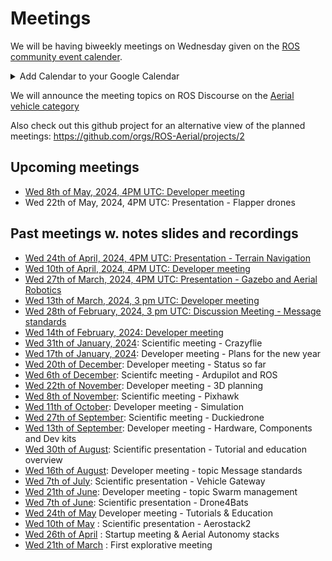 # Meetings
We will be having biweekly meetings on Wednesday given on the [ROS community event calender](https://calendar.google.com/calendar/u/0/embed?src=c_3fc5c4d6ece9d80d49f136c1dcd54d7f44e1acefdbe87228c92ff268e85e2ea0@group.calendar.google.com&ctz=UTC). 
<details>
  <summary>
    Add Calendar to your Google Calendar
  </summary>
If you want to add the calendar to your Google Calendar you can follow the link above and click on a small button in the bottom right of the page "+ Google Calendar".
</details>

We will announce the meeting topics on ROS Discourse on the [Aerial vehicle category](https://discourse.ros.org/c/aerial-vehicles/14)

Also check out this github project for an alternative view of the planned meetings: https://github.com/orgs/ROS-Aerial/projects/2

## Upcoming meetings


* [Wed 8th of May, 2024, 4PM UTC: Developer meeting](https://discourse.ros.org/t/may-2024-meetings-aerial-robotics/37520)
* Wed 22th of May, 2024, 4PM UTC: Presentation - Flapper drones

## Past meetings w. notes slides and recordings
* [Wed 24th of April, 2024, 4PM UTC: Presentation - Terrain Navigation](https://discourse.ros.org/t/april-2024-meetings-aerial-robotics/37021/5)
* [Wed 10th of April, 2024, 4PM UTC:  Developer meeting](https://discourse.ros.org/t/april-2024-meetings-aerial-robotics/37021/3)
* [Wed 27th of March, 2024, 4PM UTC: Presentation - Gazebo and Aerial Robotics](https://discourse.ros.org/t/march-2024-meetings-aerial-robotics/36495/5)
* [Wed 13th of March, 2024, 3 pm UTC: Developer meeting](https://discourse.ros.org/t/march-2024-meetings-aerial-robotics/36495/3)
* [Wed 28th of February, 2024, 3 pm UTC: Discussion Meeting - Message standards](https://discourse.ros.org/t/february-2024-meetings-aerial-robotics/35981/4)
* [Wed 14th of February, 2024: Developer meeting](https://discourse.ros.org/t/february-2024-meetings-aerial-robotics/35981/3)
* [Wed 31th of January, 2024](https://discourse.ros.org/t/january-2024-meetings-aerial-robotics/35342/10): Scientific meeting - Crazyflie
* [Wed 17th of January, 2024](https://discourse.ros.org/t/january-2024-meetings-aerial-robotics/35342/4): Developer meeting - Plans for the new year
* [Wed 20th of December](https://discourse.ros.org/t/december-2023-meetings-aerial-robotics/34910/5): Developer meeting - Status so far 
* [Wed 6th of December](https://discourse.ros.org/t/december-2023-meetings-aerial-robotics/34910/2): Scientifc meeting - Ardupilot and ROS
* [Wed 22th of November](https://discourse.ros.org/t/november-2023-meetings-aerial-robotics/34432/7): Developer meeting - 3D planning
* [Wed 8th of November](https://discourse.ros.org/t/november-2023-meetings-aerial-robotics/34432/4): Scientific meeting - Pixhawk
* [Wed 11th of October](https://discourse.ros.org/t/october-2023-meetings-aerial-robotics/33910/3): Developer meeting - Simulation
* [Wed 27th of September](https://discourse.ros.org/t/september-2023-meetings-aerial-robotics/33270/5): Scientific meeting - Duckiedrone
* [Wed 13th of September](https://discourse.ros.org/t/september-2023-meetings-aerial-robotics/33270/3): Developer meeting - Hardware, Components and Dev kits
* [Wed 30th of August](https://discourse.ros.org/t/august-2023-meetings-aerial-robotics/32809/8): Scientific presentation - Tutorial and education overview
* [Wed 16th of August](https://discourse.ros.org/t/august-2023-meetings-aerial-robotics/32809/5): Developer meeting - topic Message standards
* [Wed 7th of July](https://discourse.ros.org/t/summer-2023-meetings-aerial-robotics/32131/3): Scientific presentation - Vehicle Gateway
* [Wed 21th of June](https://discourse.ros.org/t/june-2023-meetings-aerial-robotics/31718/7): Developer meeting - topic Swarm management
* [Wed 7th of June](https://discourse.ros.org/t/june-2023-meetings-aerial-robotics/31718/2): Scientific presentation - Drone4Bats
* [Wed 24th of May](https://discourse.ros.org/t/may-2023-meetings-aerial-robotics/31231/5) Developer meeting - Tutorials & Education
* [Wed 10th of May](https://discourse.ros.org/t/may-2023-meetings-aerial-robotics/31231/3) : Scientific presentation - Aerostack2
* [Wed 26th of April](https://discourse.ros.org/t/start-up-meeting-aerial-robotics-wg/30869/4) : Startup meeting & Aerial Autonomy stacks
* [Wed 21th of March](https://discourse.ros.org/t/first-explorative-meeting-aerial-robotics/29955/16) : First explorative meeting
